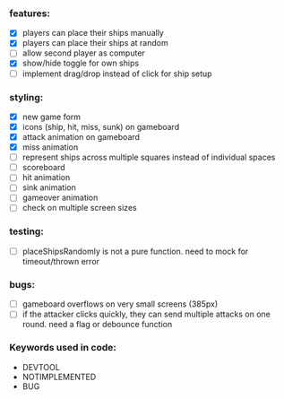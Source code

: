 ### features:
- [x] players can place their ships manually
- [x] players can place their ships at random
- [ ] allow second player as computer
- [x] show/hide toggle for own ships
- [ ] implement drag/drop instead of click for ship setup

### styling:
- [x] new game form
- [x] icons (ship, hit, miss, sunk) on gameboard
- [x] attack animation on gameboard
- [x] miss animation
- [ ] represent ships across multiple squares instead of individual spaces
- [ ] scoreboard
- [ ] hit animation
- [ ] sink animation
- [ ] gameover animation
- [ ] check on multiple screen sizes

### testing:
- [ ] placeShipsRandomly is not a pure function. need to mock for timeout/thrown error

### bugs:
- [ ] gameboard overflows on very small screens (385px)
- [ ] if the attacker clicks quickly, they can send multiple attacks on one round. need a flag or debounce function

### Keywords used in code:
- DEVTOOL
- NOTIMPLEMENTED
- BUG